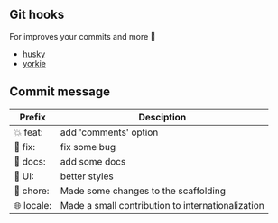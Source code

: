 ## Git hooks

For improves your commits and more 🐶

- [husky](https://github.com/typicode/husky)
- [yorkie](https://github.com/yyx990803/yorkie)

## Commit message

| Prefix | Desciption |
|--------|------------|
|💥 feat:             |add 'comments' option|
|🐛 fix:              |fix some bug|
|📝 docs:             |add some docs|
|🌷 UI:               |better styles|
|🏰 chore:            |Made some changes to the scaffolding|
|🌐 locale:           |Made a small contribution to internationalization|
